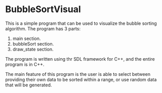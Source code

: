 # BubbleSortVisual
This is a simple program that can be used to visualize the bubble sorting algorithm.
The program has 3 parts:
1. main section.
2. bubbleSort section.
3. draw_state section.

The program is written using thr SDL framework for C++, and the entire program is in C++.

The main feature of this program is the user is able to select between providing their own data to be sorted within a range, or use random data that will be generated.
